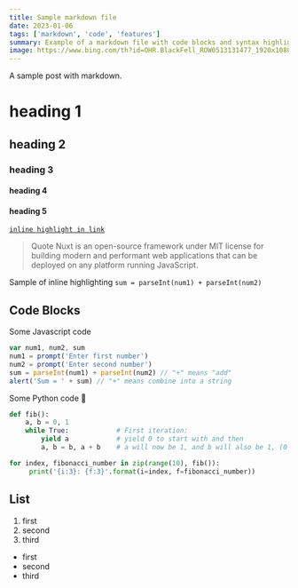 ```yaml
---
title: Sample markdown file
date: 2023-01-06
tags: ['markdown', 'code', 'features']
summary: Example of a markdown file with code blocks and syntax highlighting, Test some thing in @nuxt/content, such as code highlight, custom prose component and more.
image: https://www.bing.com/th?id=OHR.BlackFell_ROW0513131477_1920x1080.jpg&rf=LaDigue_1920x1080.jpg&qlt=50
---
```


A sample post with markdown.

# heading 1

## heading 2

### heading 3

#### heading 4

#### heading 5

[`inline highlight in link`](./)

> Quote
> Nuxt is an open-source framework under MIT license for building modern and performant web applications that can be deployed on any platform running JavaScript.

Sample of inline highlighting `sum = parseInt(num1) + parseInt(num2)`

## Code Blocks

Some Javascript code

```Javascript
var num1, num2, sum
num1 = prompt('Enter first number')
num2 = prompt('Enter second number')
sum = parseInt(num1) + parseInt(num2) // "+" means "add"
alert('Sum = ' + sum) // "+" means combine into a string
```

Some Python code 🐍

```python
def fib():
    a, b = 0, 1
    while True:            # First iteration:
        yield a            # yield 0 to start with and then
        a, b = b, a + b    # a will now be 1, and b will also be 1, (0 + 1)

for index, fibonacci_number in zip(range(10), fib()):
     print('{i:3}: {f:3}'.format(i=index, f=fibonacci_number))
```

## List

1. first
2. second
3. third

- first
- second
- third
